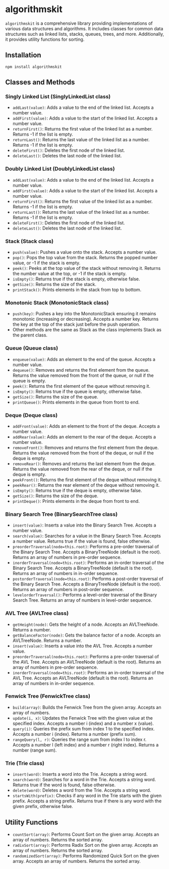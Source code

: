 # algorithmskit

`algorithmskit` is a comprehensive library providing implementations of various data structures and algorithms. It includes classes for common data structures such as linked lists, stacks, queues, trees, and more. Additionally, it provides utility functions for sorting.

## Installation

```
npm install algorithmskit
```

## Classes and Methods

### Singly Linked List (SinglyLinkedList class)
- `addLast(value)`: Adds a value to the end of the linked list. Accepts a number value.
- `addFirst(value)`: Adds a value to the start of the linked list. Accepts a number value.
- `returnFirst()`: Returns the first value of the linked list as a number. Returns -1 if the list is empty.
- `returnLast()`: Returns the last value of the linked list as a number. Returns -1 if the list is empty.
- `deleteFirst()`: Deletes the first node of the linked list.
- `deleteLast()`: Deletes the last node of the linked list.

### Doubly Linked List (DoublyLinkedList class)
- `addLast(value)`: Adds a value to the end of the linked list. Accepts a number value.
- `addFirst(value)`: Adds a value to the start of the linked list. Accepts a number value.
- `returnFirst()`: Returns the first value of the linked list as a number. Returns -1 if the list is empty.
- `returnLast()`: Returns the last value of the linked list as a number. Returns -1 if the list is empty.
- `deleteFirst()`: Deletes the first node of the linked list.
- `deleteLast()`: Deletes the last node of the linked list.

### Stack (Stack class)
- `push(value)`: Pushes a value onto the stack. Accepts a number value.
- `pop()`: Pops the top value from the stack. Returns the popped number value, or -1 if the stack is empty.
- `peek()`: Peeks at the top value of the stack without removing it. Returns the number value at the top, or -1 if the stack is empty.
- `isEmpty()`: Returns true if the stack is empty, otherwise false.
- `getSize()`: Returns the size of the stack.
- `printStack()`: Prints elements in the stack from top to bottom.

### Monotonic Stack (MonotonicStack class)
- `push(key)`: Pushes a key into the MonotonicStack ensuring it remains monotonic (increasing or decreasing). Accepts a number key. Returns the key at the top of the stack just before the push operation.
- Other methods are the same as Stack as the class implements Stack as the parent class.

### Queue (Queue class)
- `enqueue(value)`: Adds an element to the end of the queue. Accepts a number value.
- `dequeue()`: Removes and returns the first element from the queue. Returns the value removed from the front of the queue, or null if the queue is empty.
- `peek()`: Returns the first element of the queue without removing it.
- `isEmpty()`: Returns true if the queue is empty, otherwise false.
- `getSize()`: Returns the size of the queue.
- `printQueue()`: Prints elements in the queue from front to end.

### Deque (Deque class)
- `addFront(value)`: Adds an element to the front of the deque. Accepts a number value.
- `addRear(value)`: Adds an element to the rear of the deque. Accepts a number value.
- `removeFront()`: Removes and returns the first element from the deque. Returns the value removed from the front of the deque, or null if the deque is empty.
- `removeRear()`: Removes and returns the last element from the deque. Returns the value removed from the rear of the deque, or null if the deque is empty.
- `peekFront()`: Returns the first element of the deque without removing it.
- `peekRear()`: Returns the rear element of the deque without removing it.
- `isEmpty()`: Returns true if the deque is empty, otherwise false.
- `getSize()`: Returns the size of the deque.
- `printDeque()`: Prints elements in the deque from front to end.

### Binary Search Tree (BinarySearchTree class)
- `insert(value)`: Inserts a value into the Binary Search Tree. Accepts a number value.
- `search(value)`: Searches for a value in the Binary Search Tree. Accepts a number value. Returns true if the value is found, false otherwise.
- `preorderTraversal(node=this.root)`: Performs a pre-order traversal of the Binary Search Tree. Accepts a BinaryTreeNode (default is the root). Returns an array of numbers in pre-order sequence.
- `inorderTraversal(node=this.root)`: Performs an in-order traversal of the Binary Search Tree. Accepts a BinaryTreeNode (default is the root). Returns an array of numbers in in-order sequence.
- `postorderTraversal(node=this.root)`: Performs a post-order traversal of the Binary Search Tree. Accepts a BinaryTreeNode (default is the root). Returns an array of numbers in post-order sequence.
- `levelorderTraversal()`: Performs a level-order traversal of the Binary Search Tree. Returns an array of numbers in level-order sequence.

### AVL Tree (AVLTree class)
- `getHeight(node)`: Gets the height of a node. Accepts an AVLTreeNode. Returns a number.
- `getBalanceFactor(node)`: Gets the balance factor of a node. Accepts an AVLTreeNode. Returns a number.
- `insert(value)`: Inserts a value into the AVL Tree. Accepts a number value.
- `preorderTraversal(node=this.root)`: Performs a pre-order traversal of the AVL Tree. Accepts an AVLTreeNode (default is the root). Returns an array of numbers in pre-order sequence.
- `inorderTraversal(node=this.root)`: Performs an in-order traversal of the AVL Tree. Accepts an AVLTreeNode (default is the root). Returns an array of numbers in in-order sequence.

### Fenwick Tree (FenwickTree class)
- `build(array)`: Builds the Fenwick Tree from the given array. Accepts an array of numbers.
- `update(i, x)`: Updates the Fenwick Tree with the given value at the specified index. Accepts a number i (index) and a number x (value).
- `query(i)`: Queries the prefix sum from index 1 to the specified index. Accepts a number i (index). Returns a number (prefix sum).
- `rangeQuery(l, r)`: Queries the range sum from index l to index r. Accepts a number l (left index) and a number r (right index). Returns a number (range sum).

### Trie (Trie class)
- `insert(word)`: Inserts a word into the Trie. Accepts a string word.
- `search(word)`: Searches for a word in the Trie. Accepts a string word. Returns true if the word is found, false otherwise.
- `delete(word)`: Deletes a word from the Trie. Accepts a string word.
- `startsWith(prefix)`: Checks if any word in the Trie starts with the given prefix. Accepts a string prefix. Returns true if there is any word with the given prefix, otherwise false.

## Utility Functions
- `countSort(array)`: Performs Count Sort on the given array. Accepts an array of numbers. Returns the sorted array.
- `radixSort(array)`: Performs Radix Sort on the given array. Accepts an array of numbers. Returns the sorted array.
- `randomizedSort(array)`: Performs Randomized Quick Sort on the given array. Accepts an array of numbers. Returns the sorted array.
